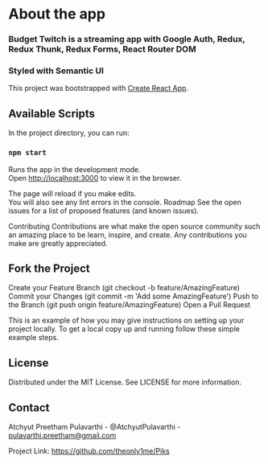 # About the app

### Budget Twitch is a streaming app with Google Auth, Redux, Redux Thunk, Redux Forms, React Router DOM

### Styled with Semantic UI

This project was bootstrapped with [Create React App](https://github.com/facebook/create-react-app).

## Available Scripts

In the project directory, you can run:

### `npm start`

Runs the app in the development mode.\
Open [http://localhost:3000](http://localhost:3000) to view it in the browser.

The page will reload if you make edits.\
You will also see any lint errors in the console.
Roadmap
See the open issues for a list of proposed features (and known issues).

Contributing
Contributions are what make the open source community such an amazing place to be learn, inspire, and create. Any contributions you make are greatly appreciated.

## Fork the Project

Create your Feature Branch (git checkout -b feature/AmazingFeature) Commit your Changes (git commit -m 'Add some AmazingFeature') Push to the Branch (git push origin feature/AmazingFeature) Open a Pull Request

This is an example of how you may give instructions on setting up your project locally. To get a local copy up and running follow these simple example steps.

## License

Distributed under the MIT License. See LICENSE for more information.

## Contact

Atchyut Preetham Pulavarthi - @AtchyutPulavarthi - pulavarthi.preetham@gmail.com

Project Link: https://github.com/theonly1me/Piks
